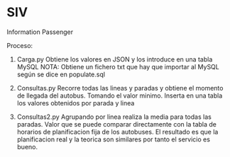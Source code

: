 # SIV
Information Passenger

Proceso:
1. Carga.py
Obtiene los valores en JSON y los introduce en una tabla MySQL
NOTA: Obtiene un fichero txt que hay que importar al MySQL según se dice en populate.sql

2. Consultas.py
Recorre todas las lineas y paradas y obtiene el momento de llegada del autobus. Tomando el valor minimo.
Inserta en una tabla los valores obtenidos por parada y linea

3. Consultas2.py
Agrupando por linea realiza la media para todas las paradas. Valor que se puede comparar directamente con la tabla de horarios de
planificacion fija de los autobuses.
El resultado es que la planificacion real y la teorica son similares por tanto el servicio es bueno.


